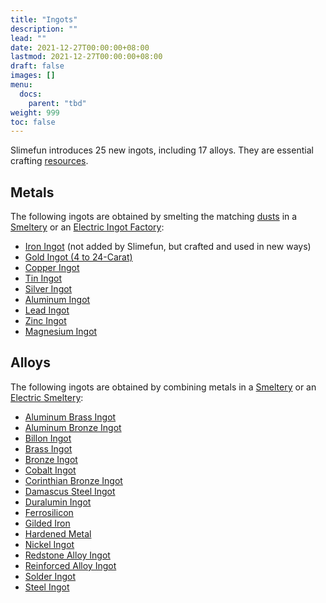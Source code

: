 ```yaml
---
title: "Ingots"
description: ""
lead: ""
date: 2021-12-27T00:00:00+08:00
lastmod: 2021-12-27T00:00:00+08:00
draft: false
images: []
menu: 
  docs:
    parent: "tbd"
weight: 999
toc: false
---
```


Slimefun introduces 25 new ingots, including 17 alloys. They are essential crafting [resources](https://github.com/Slimefun/Slimefun4/wiki/Resources).

## Metals

The following ingots are obtained by smelting the matching [dusts](https://github.com/Slimefun/Slimefun4/wiki/Dusts) in a [Smeltery](https://github.com/Slimefun/Slimefun4/wiki/Smeltery) or an [Electric Ingot Factory](https://github.com/Slimefun/Slimefun4/wiki/Electric-Ingot-Factory):

* [Iron Ingot](https://github.com/Slimefun/Slimefun4/wiki/Iron-Ingot) (not added by Slimefun, but crafted and used in new ways)
* [Gold Ingot (4 to 24-Carat)](https://github.com/Slimefun/Slimefun4/wiki/Gold-Ingot)
* [Copper Ingot](https://github.com/Slimefun/Slimefun4/wiki/Copper-Ingot)
* [Tin Ingot](https://github.com/Slimefun/Slimefun4/wiki/Tin-Ingot)
* [Silver Ingot](https://github.com/Slimefun/Slimefun4/wiki/Silver-Ingot)
* [Aluminum Ingot](https://github.com/Slimefun/Slimefun4/wiki/Aluminum-Ingot)
* [Lead Ingot](https://github.com/Slimefun/Slimefun4/wiki/Lead-Ingot)
* [Zinc Ingot](https://github.com/Slimefun/Slimefun4/wiki/Zinc-Ingot)
* [Magnesium Ingot](https://github.com/Slimefun/Slimefun4/wiki/Magnesium-Ingot)

## Alloys

The following ingots are obtained by combining metals in a [Smeltery](https://github.com/Slimefun/Slimefun4/wiki/Smeltery) or an [Electric Smeltery](https://github.com/Slimefun/Slimefun4/wiki/Electric-Smeltery):

* [Aluminum Brass Ingot](https://github.com/Slimefun/Slimefun4/wiki/Aluminum-Brass-Ingot)
* [Aluminum Bronze Ingot](https://github.com/Slimefun/Slimefun4/wiki/Aluminum-Bronze-Ingot)
* [Billon Ingot](https://github.com/Slimefun/Slimefun4/wiki/Billon-Ingot)
* [Brass Ingot](https://github.com/Slimefun/Slimefun4/wiki/Brass-Ingot)
* [Bronze Ingot](https://github.com/Slimefun/Slimefun4/wiki/Bronze-Ingot)
* [Cobalt Ingot](https://github.com/Slimefun/Slimefun4/wiki/Cobalt-Ingot)
* [Corinthian Bronze Ingot](https://github.com/Slimefun/Slimefun4/wiki/Corinthian-Bronze-Ingot)
* [Damascus Steel Ingot](https://github.com/Slimefun/Slimefun4/wiki/Damascus-Steel-Ingot)
* [Duralumin Ingot](https://github.com/Slimefun/Slimefun4/wiki/Duralumin-Ingot)
* [Ferrosilicon](https://github.com/Slimefun/Slimefun4/wiki/Ferrosilicon)
* [Gilded Iron](https://github.com/Slimefun/Slimefun4/wiki/Gilded-Iron)
* [Hardened Metal](https://github.com/Slimefun/Slimefun4/wiki/Hardened-Metal)
* [Nickel Ingot](https://github.com/Slimefun/Slimefun4/wiki/Nickel-Ingot)
* [Redstone Alloy Ingot](https://github.com/Slimefun/Slimefun4/wiki/Redstone-Alloy-Ingot)
* [Reinforced Alloy Ingot](https://github.com/Slimefun/Slimefun4/wiki/Reinforced-Alloy-Ingot)
* [Solder Ingot](https://github.com/Slimefun/Slimefun4/wiki/Solder-Ingot)
* [Steel Ingot](https://github.com/Slimefun/Slimefun4/wiki/Steel-Ingot)
